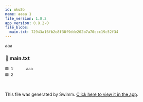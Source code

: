 ```yaml
---
id: uku2o
name: aaaa 1
file_version: 1.0.2
app_version: 0.8.2-0
file_blobs:
  main.txt: 72943a16fb2c8f38f9dde202b7a70ccc19c52f34
---
```


aaa
<!-- NOTE-swimm-snippet: the lines below link your snippet to Swimm -->
### 📄 main.txt
```text
🟩 1      aaa
🟩 2      
```

<br/>

This file was generated by Swimm. [Click here to view it in the app](http://localhost:5000/repos/Z2l0aHViJTNBJTNBdDElM0ElM0FlcmFuLXN3aW1t/docs/uku2o).